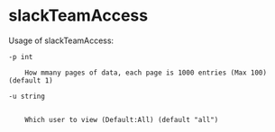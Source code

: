 # slackTeamAccess
Usage of slackTeamAccess:

    -p int
    
        How mmany pages of data, each page is 1000 entries (Max 100) (default 1)

    -u string


      	Which user to view (Default:All) (default "all")
